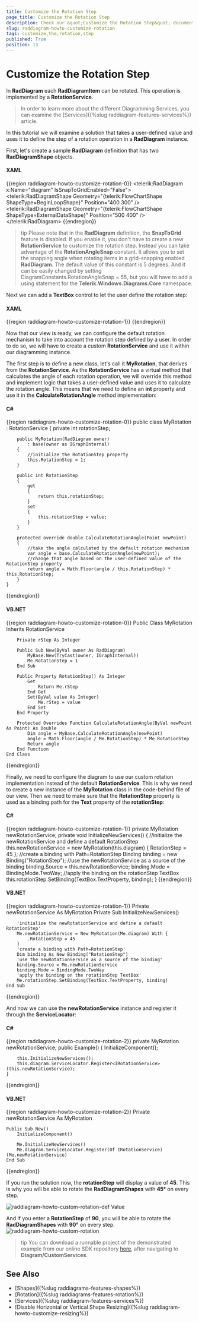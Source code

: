 ```yaml
---
title: Customize the Rotation Step
page_title: Customize the Rotation Step
description: Check our &quot;Customize the Rotation Step&quot; documentation article for the RadDiagram WPF control.
slug: raddiagram-howto-customize-rotation
tags: customize,the,rotation,step
published: True
position: 13
---
```


# Customize the Rotation Step

In __RadDiagram__ each __RadDiagramItem__ can be rotated. This operation is implemented by a __RotationService__.			

>In order to learn more about the different Diagramming Services, you can examine the [Services]({%slug raddiagram-features-services%}) article.				

In this tutorial we will examine a solution that takes a user-defined value and uses it to define the step of a rotation operation in a __RadDiagram__ instance.

First, let's create a sample __RadDiagram__ definition that has two __RadDiagramShape__ objects.				

#### __XAML__

{{region raddiagram-howto-customize-rotation-0}}
	<telerik:RadDiagram x:Name="diagram" IsSnapToGridEnabled="False">
		<telerik:RadDiagramShape Geometry="{telerik:FlowChartShape ShapeType=BeginLoopShape}"
								 Position="400 300" />
		<telerik:RadDiagramShape Geometry="{telerik:FlowChartShape ShapeType=ExternalDataShape}"
								 Position="500 400" />
	</telerik:RadDiagram>
{{endregion}}

>tip Please note that in the __RadDiagram__ definition, the __SnapToGrid__ feature is disabled. If you enable it, you don't have to create a new __RotationService__ to customize the rotation step. Instead you can take advantage of the __RotationAngleSnap__ constant. It allows you to set the snapping angle when rotating items in a grid-snapping enabled __RadDiagram__. The default value of this constant is 5 degrees. And it can be easily changed by setting DiagramConstants.RotationAngleSnap = 55, but you will have to add a using statement for the __Telerik.Windows.Diagrams.Core__ namespace.					

Next we can add a __TextBox__ control to let the user define the rotation step:				

#### __XAML__

{{region raddiagram-howto-customize-rotation-1}}
	<StackPanel Width="200" HorizontalAlignment="Left">
		<TextBlock FontSize="16"
				   FontWeight="Bold"
				   Text="Rotating: " />
		<TextBox x:Name="rotationStep"
				 MaxWidth="160"
				 Text="" />
	</StackPanel>
{{endregion}}

Now that our view is ready, we can configure the default rotation mechanism to take into account the rotation step defined by a user. In order to do so, we will have to create a custom __RotationService__ and use it within our diagramming instance. 

The first step is to define a new class, let's call it __MyRotation__, that derives from the __RotationService__. As the __RotationService__ has a virtual method that calculates the angle of each rotation operation, we will override this method and implement logic that takes a user-defined value and uses it to calculate the rotation angle. This means that we need to define an __int__ property and use it in the __CalculateRotationAngle__ method implementation:

#### __C#__

{{region raddiagram-howto-customize-rotation-0}}
	public class MyRotation : RotationService
	{
	    private int rotationStep;
	
	    public MyRotation(RadDiagram owner)
	        : base(owner as IGraphInternal)
	    {
	        //initialize the RotationStep property
	        this.RotationStep = 1;
	    }
	
	    public int RotationStep
	    {
	        get
	        {
	            return this.rotationStep;
	        }
	        set
	        {
	            this.rotationStep = value;
	        }
	    }
	
	    protected override double CalculateRotationAngle(Point newPoint)
	    {
	        //take the angle calculated by the default rotation mechanism
	        var angle = base.CalculateRotationAngle(newPoint);
	        //change that angle based on the user-defined value of the RotationStep property
	        return angle = Math.Floor(angle / this.RotationStep) * this.RotationStep;
	    }
	}
{{endregion}}

#### __VB.NET__

{{region raddiagram-howto-customize-rotation-0}}
	Public Class MyRotation
	    Inherits RotationService
	
	    Private rStep As Integer
	
	    Public Sub New(ByVal owner As RadDiagram)
	        MyBase.New(TryCast(owner, IGraphInternal))
	        Me.RotationStep = 1
	    End Sub
	
	    Public Property RotationStep() As Integer
	        Get
	            Return Me.rStep
	        End Get
	        Set(ByVal value As Integer)
	            Me.rStep = value
	        End Set
	    End Property
	
	    Protected Overrides Function CalculateRotationAngle(ByVal newPoint As Point) As Double
	        Dim angle = MyBase.CalculateRotationAngle(newPoint)
	        angle = Math.Floor(angle / Me.RotationStep) * Me.RotationStep
	        Return angle
	    End Function
	End Class
{{endregion}}

Finally, we need to configure the diagram to use our custom rotation implementation instead of the default __RotationService__. This is why we need to create a new instance of the __MyRotation__ class in the code-behind file of our view. Then we need to make sure that the __RotationStep__ property is used as a binding path for the __Text__ property of the __rotationStep__:

#### __C#__

{{region raddiagram-howto-customize-rotation-1}}
	private MyRotation newRotationService;
	private void InitializeNewServices()
	{
	    //initialize the newRotationService and define a default RotationStep
	    this.newRotationService = new MyRotation(this.diagram) { RotationStep = 45 };
	    //create a binding with Path=RotationStep
	    Binding binding = new Binding("RotationStep");
	    //use the newRotationService as a source of the binding
	    binding.Source = this.newRotationService;
	    binding.Mode = BindingMode.TwoWay;
	    //apply the binding on the rotationStep TextBox
	    this.rotationStep.SetBinding(TextBox.TextProperty, binding);
	}
{{endregion}}

#### __VB.NET__

{{region raddiagram-howto-customize-rotation-1}}
	Private newRotationService As MyRotation
	Private Sub InitializeNewServices()
	
	    'initialize the newRotationService and define a default RotationStep'
	    Me.newRotationService = New MyRotation(Me.diagram) With {
	        .RotationStep = 45
	    }
	    'create a binding with Path=RotationStep'
	    Dim binding As New Binding("RotationStep")
	    'use the newRotationService as a source of the binding'
	    binding.Source = Me.newRotationService
	    binding.Mode = BindingMode.TwoWay
	    'apply the binding on the rotationStep TextBox'
	    Me.rotationStep.SetBinding(TextBox.TextProperty, binding)
	End Sub
{{endregion}}

And now we can use the __newRotationService__ instance and register it through the __ServiceLocator__:

#### __C#__

{{region raddiagram-howto-customize-rotation-2}}
	private MyRotation newRotationService;
	public Example()
	{
		InitializeComponent();
	
		this.InitializeNewServices();
	    this.diagram.ServiceLocator.Register<IRotationService>(this.newRotationService);
	}
{{endregion}}

#### __VB.NET__

{{region raddiagram-howto-customize-rotation-2}}
	Private newRotationService As MyRotation
	
	Public Sub New()
	    InitializeComponent()
	
	    Me.InitializeNewServices()
	    Me.diagram.ServiceLocator.Register(Of IRotationService)(Me.newRotationService)
	End Sub
{{endregion}}

If you run the solution now, the __rotationStep__ will display a value of __45__. This is why you will be able to rotate the __RadDiagramShapes__ with __45°__ on every step.

![raddiagram-howto-custom-rotation-def Value](images/raddiagram-howto-custom-rotation-defValue.png)

And if you enter a __RotationStep__ of __90__, you will be able to rotate the __RadDiagramShapes__ with __90°__ on every step.
![raddiagram-howto-custom-rotation](images/raddiagram-howto-custom-rotation.png)

>tip You can download a runnable project of the demonstrated example from our online SDK repository [here](https://github.com/telerik/xaml-sdk), after navigating to __Diagram/CustomServices__.

## See Also
 * [Shapes]({%slug raddiagrams-features-shapes%})
 * [Rotation]({%slug raddiagrams-features-rotation%})
 * [Services]({%slug raddiagram-features-services%})
 * [Disable Horizontal or Vertical Shape Resizing]({%slug raddiagram-howto-customize-resizing%})